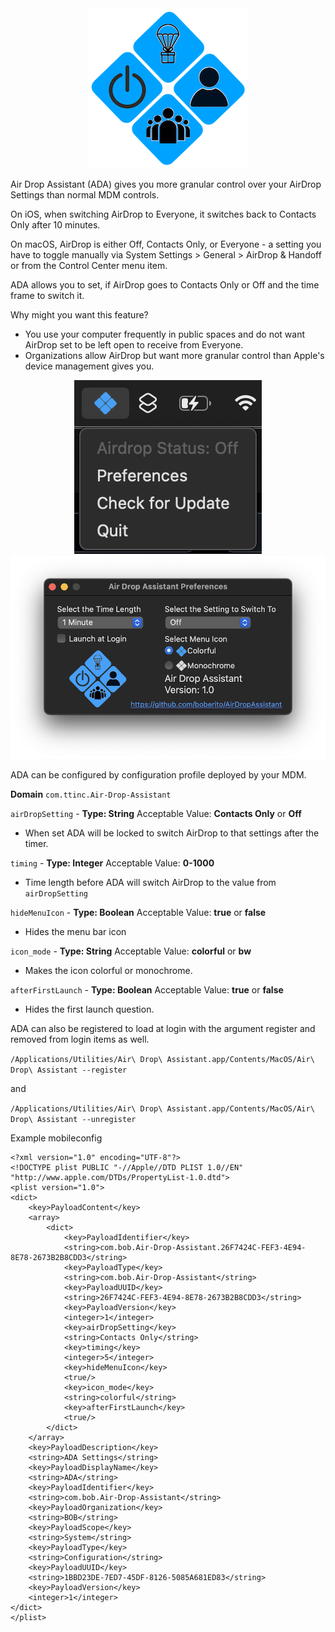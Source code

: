<div id="header" align="center">
  <img src="icon.png"/>
</div>

Air Drop Assistant (ADA) gives you more granular control over your AirDrop Settings than normal MDM controls.

On iOS, when switching AirDrop to Everyone, it switches back to Contacts Only after 10 minutes. 

On macOS, AirDrop is either Off, Contacts Only, or Everyone - a setting you have to toggle manually via System Settings > General > AirDrop & Handoff or from the Control Center menu item.

ADA allows you to set, if AirDrop goes to Contacts Only or Off and the time frame to switch it.

Why might you want this feature?
- You use your computer frequently in public spaces and do not want AirDrop set to be left open to receive from Everyone.
- Organizations allow AirDrop but want more granular control than Apple's device management gives you.


<div align="center">
    <img src="adamenu.png" /><img src="adaprefs.png" />
</div>

ADA can be configured by configuration profile deployed by your MDM.

**Domain** `com.ttinc.Air-Drop-Assistant`

`airDropSetting` - **Type: String**
Acceptable Value: **Contacts Only** or **Off**
- When set ADA will be locked to switch AirDrop to that settings after the timer.

`timing` - **Type: Integer**
Acceptable Value: **0-1000**
- Time length before ADA will switch AirDrop to the value from `airDropSetting`

`hideMenuIcon` - **Type: Boolean**
Acceptable Value: **true** or **false**
- Hides the menu bar icon

`icon_mode` - **Type: String**
Acceptable Value: **colorful** or **bw**
- Makes the icon colorful or monochrome.

`afterFirstLaunch` - **Type: Boolean**
Acceptable Value: **true** or **false**
- Hides the first launch question.

ADA can also be registered to load at login with the argument register and removed from login items as well.

`/Applications/Utilities/Air\ Drop\ Assistant.app/Contents/MacOS/Air\ Drop\ Assistant --register`

and

`/Applications/Utilities/Air\ Drop\ Assistant.app/Contents/MacOS/Air\ Drop\ Assistant --unregister`

Example mobileconfig
```
<?xml version="1.0" encoding="UTF-8"?>
<!DOCTYPE plist PUBLIC "-//Apple//DTD PLIST 1.0//EN" "http://www.apple.com/DTDs/PropertyList-1.0.dtd">
<plist version="1.0">
<dict>
    <key>PayloadContent</key>
    <array>
        <dict>
            <key>PayloadIdentifier</key>
            <string>com.bob.Air-Drop-Assistant.26F7424C-FEF3-4E94-8E78-2673B2B8CDD3</string>
            <key>PayloadType</key>
            <string>com.bob.Air-Drop-Assistant</string>
            <key>PayloadUUID</key>
            <string>26F7424C-FEF3-4E94-8E78-2673B2B8CDD3</string>
            <key>PayloadVersion</key>
            <integer>1</integer>
            <key>airDropSetting</key>
            <string>Contacts Only</string>
            <key>timing</key>
            <integer>5</integer>
            <key>hideMenuIcon</key>
            <true/>
            <key>icon_mode</key>
            <string>colorful</string>
            <key>afterFirstLaunch</key>
            <true/>
        </dict>
    </array>
    <key>PayloadDescription</key>
    <string>ADA Settings</string>
    <key>PayloadDisplayName</key>
    <string>ADA</string>
    <key>PayloadIdentifier</key>
    <string>com.bob.Air-Drop-Assistant</string>
    <key>PayloadOrganization</key>
    <string>BOB</string>
    <key>PayloadScope</key>
    <string>System</string>
    <key>PayloadType</key>
    <string>Configuration</string>
    <key>PayloadUUID</key>
    <string>1BBD23DE-7ED7-45DF-8126-5085A681ED83</string>
    <key>PayloadVersion</key>
    <integer>1</integer>
</dict>
</plist>
```
